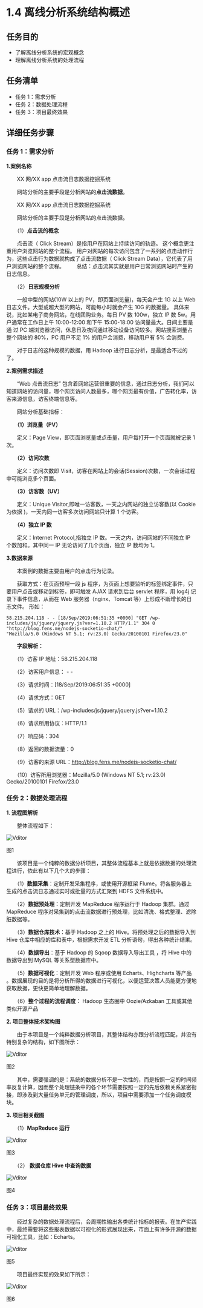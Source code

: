 # 1.4 离线分析系统结构概述

## 任务目的

- 了解离线分析系统的宏观概念
- 理解离线分析系统的处理流程

## 任务清单

- 任务 1：需求分析
- 任务 2：数据处理流程
- 任务 3：项目最终效果

## 详细任务步骤

### 任务 1：需求分析

**1.案例名称**

　　XX 网/XX app 点击流日志数据挖掘系统

　　网站分析的主要手段是分析网站的**点击流数据**。

　　XX 网/XX app 点击流日志数据挖掘系统

　　网站分析的主要手段是分析网站的点击流数据。

　　（1）**点击流的概念**

　　点击流（ Click Stream）是指用户在网站上持续访问的轨迹。 这个概念更注重用户浏览网站的整个流程。 用户对网站的每次访问包含了一系列的点击动作行为，这些点击行为数据就构成了点击流数据（ Click Stream Data），它代表了用户浏览网站的整个流程。
　　总结：点击流其实就是用户日常浏览网站时产生的日志信息。

　　（2）**日志规模分析**

　　一般中型的网站(10W 以上的 PV，即页面浏览量)，每天会产生 1G 以上 Web 日志文件。大型或超大型的网站，可能每小时就会产生 10G 的数据量。 具体来说，比如某电子商务网站，在线团购业务。每日 PV 数 100w，独立 IP 数 5w。用户通常在工作日上午 10:00-12:00 和下午 15:00-18:00 访问量最大。日间主要是通 过 PC 端浏览器访问，休息日及夜间通过移动设备访问较多。网站搜索浏量占整个网站的 80%，PC 用户不足 1% 的用户会消费，移动用户有 5% 会消费。

　　对于日志的这种规模的数据，用 Hadoop 进行日志分析，是最适合不过的了。

**2.案例需求描述**

　　“Web 点击流日志” 包含着网站运营很重要的信息，通过日志分析，我们可以知道网站的访问量，哪个网页访问人数最多，哪个网页最有价值，广告转化率，访客来源信息，访客终端信息等。

　　网站分析基础指标：

　　**（1）浏览量（PV）**

　　定义：Page View，即页面浏览量或点击量，用户每打开一个页面就被记录 1 次。

　　**（2）访问次数**

　　定义：访问次数即 Visit，访客在网站上的会话(Session)次数，一次会话过程中可能浏览多个页面。

　　**（3）访客数（UV）**

　　定义：Unique Visitor,即唯一访客数，一天之内网站的独立访客数(以 Cookie 为依据 )，一天内同一访客多次访问网站只计算 1 个访客。

　　**（4）独立 IP 数**

　　定义：Internet Protocol,指独立 IP 数。一天之内，访问网站的不同独立 IP 个数加和。其中同一 IP 无论访问了几个页面，独立 IP 数均为 1。

**3.数据来源**

　　本案例的数据主要由用户的点击行为记录。

　　获取方式：在页面预埋一段 js 程序，为页面上想要监听的标签绑定事件，只要用户点击或移动到标签，即可触发 AJAX 请求到后台 servlet 程序，用 log4j 记录下事件信息，从而在 Web 服务器（nginx、Tomcat 等）上形成不断增长的日志文件。 形如：

```
58.215.204.118 ‐ ‐ [18/Sep/2019:06:51:35 +0000] "GET /wp-includes/js/jquery/jquery.js?ver=1.10.2 HTTP/1.1" 304 0 "http://blog.fens.me/nodejs-socketio-chat/" 
"Mozilla/5.0 (Windows NT 5.1; rv:23.0) Gecko/20100101 Firefox/23.0" 
```

　　**字段解析：**

　　（1）访客 IP 地址：58.215.204.118

　　（2）访客用户信息： - -

　　（3）请求时间：[18/Sep/2019:06:51:35 +0000]

　　（4）请求方式：GET

　　（5）请求的 URL：/wp-includes/js/jquery/jquery.js?ver=1.10.2

　　（6）请求所用协议：HTTP/1.1

　　（7）响应码：304

　　（8）返回的数据流量：0

　　（9）访客的来源 URL：http://blog.fens.me/nodejs-socketio-chat/

　　（10）访客所用浏览器：Mozilla/5.0 (Windows NT 5.1; rv:23.0) Gecko/20100101 Firefox/23.0

### 任务 2：数据处理流程

**1. 流程图解析**

　　整体流程如下：

![Vditor](http://assets.qingjiaoclass.com/gdlzpoyzbkrj/20200514/bjveyovr_ph9C0SUUgloLzwB6MdOv/1589425505yN/_image/1.png)

图1

　　该项目是一个纯粹的数据分析项目，其整体流程基本上就是依据数据的处理流程进行，依此有以下几个大的步骤：

　　（1）**数据采集**：定制开发采集程序，或使用开源框架 Flume。将各服务器上生成的点击流日志通过实时或批量的方式汇聚到 HDFS 文件系统中。

　　（2）**数据预处理**：定制开发 MapReduce 程序运行于 Hadoop 集群。通过 MapReduce 程序对采集到的点击流数据进行预处理，比如清洗、格式整理、滤除脏数据等。

　　（3）**数据仓库技术**：基于 Hadoop 之上的 Hive。将预处理之后的数据导入到 Hive 仓库中相应的库和表中，根据需求开发 ETL 分析语句，得出各种统计结果。

　　（4）**数据导出**：基于 Hadoop 的 Sqoop 数据导入导出工具 ，将 Hive 中的数据导出到 MySQL 等关系型数据库中。

　　（5）**数据可视化**：定制开发 Web 程序或使用 Echarts、Highcharts 等产品 。数据展现的目的是将分析所得的数据进行可视化，以便运营决策人员能更方便地获取数据，更快更简单地理解数据。

　　（6）**整个过程的流程调度**： Hadoop 生态圈中 Oozie/Azkaban 工具或其他类似开源产品

**2. 项目整体技术架构图**

　　由于本项目是一个纯粹数据分析项目，其整体结构亦跟分析流程匹配，并没有特别复杂的结构，如下图所示：

![Vditor](http://assets.qingjiaoclass.com/gdlzpoyzbkrj/20200514/bjveyovr_ph9C0SUUgloLzwB6MdOv/1589425505yN/_image/2.png)

图2

　　其中，需要强调的是：系统的数据分析不是一次性的，而是按照一定的时间频率反复计算，因而整个处理链条中的各个环节需要按照一定的先后依赖关系紧密衔接，即涉及到大量任务单元的管理调度，所以，项目中需要添加一个任务调度模块。

**3. 项目相关截图**

　　（1）**MapReduce 运行**

![Vditor](http://assets.qingjiaoclass.com/gdlzpoyzbkrj/20200514/bjveyovr_ph9C0SUUgloLzwB6MdOv/1589425505yN/_image/3.png)

图3

　　（2） **数据仓库 Hive 中查询数据**

![Vditor](http://assets.qingjiaoclass.com/gdlzpoyzbkrj/20200514/bjveyovr_ph9C0SUUgloLzwB6MdOv/1589425505yN/_image/4.png)

图4

### 任务 3：项目最终效果

　　经过复杂的数据处理流程后，会周期性输出各类统计指标的报表。在生产实践中，最终需要将这些报表数据以可视化的形式展现出来，市面上有许多开源的数据可视化工具，比如：Echarts。

![Vditor](http://assets.qingjiaoclass.com/gdlzpoyzbkrj/20200514/bjveyovr_ph9C0SUUgloLzwB6MdOv/1589425505yN/_image/5.png)

图5

　　项目最终实现的效果如下所示：

![Vditor](http://assets.qingjiaoclass.com/gdlzpoyzbkrj/20200514/bjveyovr_ph9C0SUUgloLzwB6MdOv/1589425505yN/_image/6.png)

图6